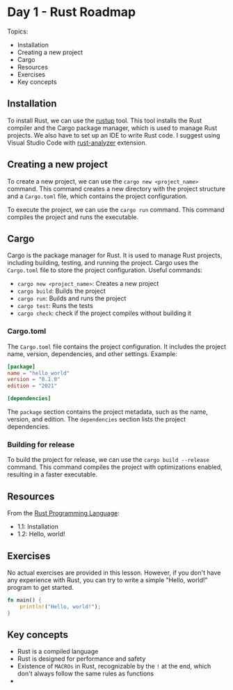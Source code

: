 # Day 1 - Rust Roadmap

Topics:

- Installation
- Creating a new project
- Cargo
- Resources
- Exercises
- Key concepts

## Installation

To install Rust, we can use the [rustup](https://rustup.rs/) tool. This tool installs the Rust compiler and the Cargo package manager, which is used to manage Rust projects. We also have to set up an IDE to write Rust code. I suggest using Visual Studio Code with [rust-analyzer](https://marketplace.visualstudio.com/items?itemName=rust-lang.rust-analyzer) extension.

## Creating a new project

To create a new project, we can use the `cargo new <project_name>` command. This command creates a new directory with the project structure and a `Cargo.toml` file, which contains the project configuration.

To execute the project, we can use the `cargo run` command. This command compiles the project and runs the executable.

## Cargo

Cargo is the package manager for Rust. It is used to manage Rust projects, including building, testing, and running the project. Cargo uses the `Cargo.toml` file to store the project configuration. Useful commands:

- `cargo new <project_name>`: Creates a new project
- `cargo build`: Builds the project
- `cargo run`: Builds and runs the project
- `cargo test`: Runs the tests
- `cargo check`: check if the project compiles without building it

### Cargo.toml

The `Cargo.toml` file contains the project configuration. It includes the project name, version, dependencies, and other settings. Example:

```toml
[package]
name = "hello_world"
version = "0.1.0"
edition = "2021"

[dependencies]
```

The `package` section contains the project metadata, such as the name, version, and edition. The `dependencies` section lists the project dependencies.

### Building for release

To build the project for release, we can use the `cargo build --release` command. This command compiles the project with optimizations enabled, resulting in a faster executable.

## Resources

From the [Rust Programming Language](https://doc.rust-lang.org/book/):

- 1.1: Installation
- 1.2: Hello, world!

## Exercises

No actual exercises are provided in this lesson. However, if you don't have any experience with Rust, you can try to write a simple "Hello, world!" program to get started.

```Rust
fn main() {
    println!("Hello, world!");
}
```

## Key concepts

- Rust is a compiled language
- Rust is designed for performance and safety
- Existence of `MACROs` in Rust, recognizable by the `!` at the end, which don't always follow the same rules as functions
- 